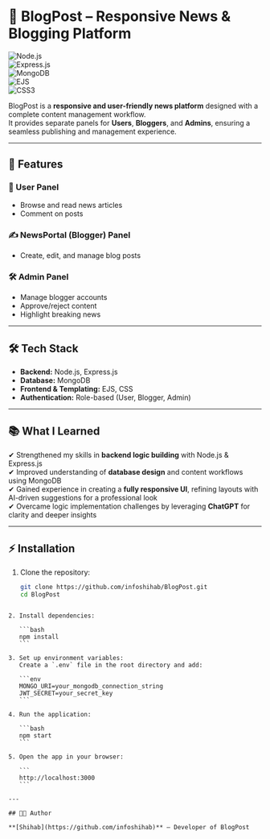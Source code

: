 
# 📰 BlogPost – Responsive News & Blogging Platform  

![Node.js](https://img.shields.io/badge/Node.js-339933?style=for-the-badge&logo=node.js&logoColor=white)  
![Express.js](https://img.shields.io/badge/Express.js-000000?style=for-the-badge&logo=express&logoColor=white)  
![MongoDB](https://img.shields.io/badge/MongoDB-47A248?style=for-the-badge&logo=mongodb&logoColor=white)  
![EJS](https://img.shields.io/badge/EJS-8C52FF?style=for-the-badge&logo=ejs&logoColor=white)  
![CSS3](https://img.shields.io/badge/CSS3-1572B6?style=for-the-badge&logo=css3&logoColor=white)  

BlogPost is a **responsive and user-friendly news platform** designed with a complete content management workflow.  
It provides separate panels for **Users**, **Bloggers**, and **Admins**, ensuring a seamless publishing and management experience.  

---

## 🚀 Features  

### 👤 User Panel  
- Browse and read news articles  
- Comment on posts  

### ✍️ NewsPortal (Blogger) Panel  
- Create, edit, and manage blog posts  

### 🛠 Admin Panel  
- Manage blogger accounts  
- Approve/reject content  
- Highlight breaking news  

---

## 🛠 Tech Stack  
- **Backend:** Node.js, Express.js  
- **Database:** MongoDB  
- **Frontend & Templating:** EJS, CSS  
- **Authentication:** Role-based (User, Blogger, Admin)  

---

## 📚 What I Learned  
✔ Strengthened my skills in **backend logic building** with Node.js & Express.js  
✔ Improved understanding of **database design** and content workflows using MongoDB  
✔ Gained experience in creating a **fully responsive UI**, refining layouts with AI-driven suggestions for a professional look  
✔ Overcame logic implementation challenges by leveraging **ChatGPT** for clarity and deeper insights  

---


## ⚡ Installation  

1. Clone the repository:  
   ```bash
   git clone https://github.com/infoshihab/BlogPost.git
   cd BlogPost
````

2. Install dependencies:

   ```bash
   npm install
   ```

3. Set up environment variables:
   Create a `.env` file in the root directory and add:

   ```env
   MONGO_URI=your_mongodb_connection_string
   JWT_SECRET=your_secret_key
   ```

4. Run the application:

   ```bash
   npm start
   ```

5. Open the app in your browser:

   ```
   http://localhost:3000
   ```

---

## 👨‍💻 Author

**[Shihab](https://github.com/infoshihab)** – Developer of BlogPost


